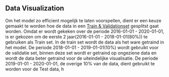 ## Data Visualization

Om het model zo efficient mogelijk te laten voorspellen, dient er een keuze gemaakt te worden hoe de data in een [Train & Validationset]() gesplitst gaat worden.
Omdat er wordt gekeken over de periode 2016-01-01 - 2020-01-01, is er gekozen om de eerste 2 jaar(2016-01-01 - 2018-01-01(80%)) te gebruiken als Train set. In de train set wordt de data als het ware getraind in het model. De periode 2018-01-01 - 2019-01-01(10%) wordt gebruikt voor de validatie set, binnen deze set wordt er getraind op ongeziene data en wordt de data beter getraind voor de uiteindelijke visualisatie. De periode 2019-01-01 - 2020-01-01, de overige 10% van de data, dient gebruikt te worden voor de Test data, h
